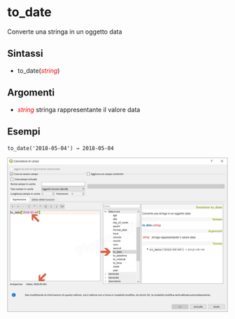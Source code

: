 # to_date

Converte una stringa in un oggetto data

## Sintassi

* to_date(_<span style="color:red;">string</span>_)

## Argomenti

* _<span style="color:red;">string</span>_ stringa rappresentante il valore data

## Esempi
```
to_date('2018-05-04') → 2018-05-04
```

![](../../img/data_e_ora/to_date1.png)

